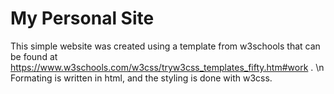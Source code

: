 # My Personal Site

This simple website was created using a template from w3schools that can be found at https://www.w3schools.com/w3css/tryw3css_templates_fifty.htm#work .
\n Formating is written in html, and the styling is done with w3css.

